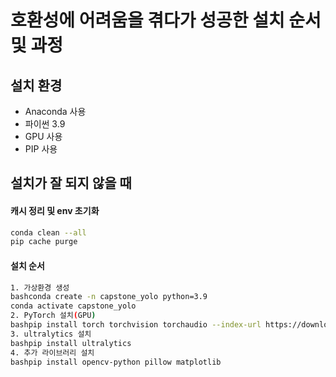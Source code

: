 # 호환성에 어려움을 겪다가 성공한 설치 순서 및 과정

## 설치 환경
- Anaconda 사용
- 파이썬 3.9
- GPU 사용
- PIP 사용

## 설치가 잘 되지 않을 때

#### 캐시 정리 및 env 초기화
```bash
conda clean --all
pip cache purge
```

#### 설치 순서
```bash
1. 가상환경 생성
bashconda create -n capstone_yolo python=3.9
conda activate capstone_yolo
2. PyTorch 설치(GPU)
bashpip install torch torchvision torchaudio --index-url https://download.pytorch.org/whl/cu118
3. ultralytics 설치
bashpip install ultralytics
4. 추가 라이브러리 설치
bashpip install opencv-python pillow matplotlib
```

